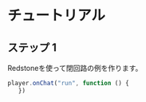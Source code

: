 # チュートリアル

## ステップ 1
Redstoneを使って閉回路の例を作ります。

```javascript
player.onChat("run", function () {
   })
```